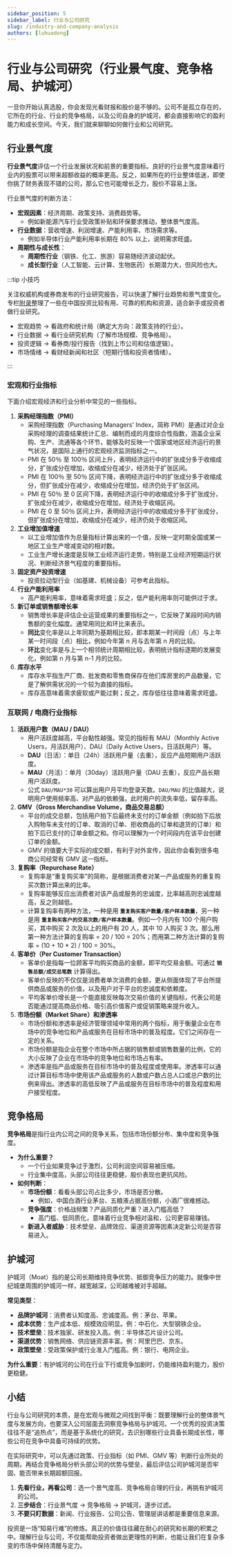 ```yaml
---
sidebar_position: 5
sidebar_label: 行业与公司研究
slug: /industry-and-company-analysis
authors: [luhuadong]
---
```


# 行业与公司研究（行业景气度、竞争格局、护城河）

一旦你开始认真选股，你会发现光看财报和股价是不够的。公司不是孤立存在的，它所在的行业、行业的竞争格局，以及公司自身的护城河，都会直接影响它的盈利能力和成长空间。今天，我们就来聊聊如何做行业和公司研究。



## 行业景气度

**行业景气度**评估一个行业发展状况和前景的重要指标。良好的行业景气度意味着行业内的股票可以带来超额收益的概率更高。反之，如果所在的行业整体低迷，即使你挑了财务表现不错的公司，那么它也可能增长乏力，股价不容易上涨。

行业景气度的判断方法：
- **宏观因素**：经济周期、政策支持、消费趋势等。
  - 例如新能源汽车行业受政策补贴和环保要求推动，整体景气度高。
- **行业数据**：营收增速、利润增速、产能利用率、市场需求等。
  - 例如半导体行业产能利用率长期在 80% 以上，说明需求旺盛。
- **周期性与成长性**：
  - **周期性行业**（钢铁、化工、旅游）容易随经济波动起伏。
  - **成长型行业**（人工智能、云计算、生物医药）长期潜力大，但风险也大。

:::tip 小技巧

关注权威机构或券商发布的行业研究报告，可以快速了解行业趋势和景气度变化。专栏[附录](/stockhunter/appendix-list-of-industry-trend-research-resources)整理了一些在中国投资比较有用、可靠的机构和资源，适合新手或投资者做行业研究。

- 宏观趋势 → 看政府和统计局（确定大方向：政策支持的行业）。
- 行业数据 → 看行业研究机构（了解市场规模、竞争格局）。
- 投资逻辑 → 看券商/投行报告（找到上市公司和估值逻辑）。
- 市场情绪 → 看财经新闻和社区（短期行情和投资者情绪）。

:::



### 宏观和行业指标

下面介绍宏观经济和行业分析中常见的一些指标。

1. **采购经理指数（PMI）**
   - 采购经理指数（Purchasing Managers' Index，简称 PMI）是通过对企业采购经理的调查结果统计汇总、编制而成的月度综合性指数，涵盖企业采购、生产、流通等各个环节，能够及时反映一个国家或地区经济运行的景气状况，是国际上通行的宏观经济监测指标之一。
   - PMI 在 50％ 至 100％ 区间上升，表明经济运行中的扩张成分多于收缩成分，扩张成分在增加，收缩成分在减少，经济处于扩张区间。
   - PMI 在 100％ 至 50％ 区间下降，表明经济运行中的扩张成分多于收缩成分，但扩张成分在减少，收缩成分在增加，经济仍处于扩张区间。
   - PMI 在 50％ 至 0 区间下降，表明经济运行中的收缩成分多于扩张成分，扩张成分在减少，收缩成分在增加，经济处于收缩区间。
   - PMI 在 0 至 50％ 区间上升，表明经济运行中的收缩成分多于扩张成分，但扩张成分在增加，收缩成分在减少，经济仍处于收缩区间。
2. **工业增加值增速**
   - 以工业增加值作为总量指标计算出来的一个值，反映一定时期全国或某一地区工业生产增减变动的相对数。
   - 工业生产增长速度是反映工业经济运行走势，特别是工业经济短期运行状况、判断经济景气程度的重要指标。
3. **固定资产投资增速**
   - 投资拉动型行业（如基建、机械设备）可参考此指标。
4. **行业产能利用率**
   - 高产能利用率，意味着需求旺盛；反之，低产能利用率则可能供过于求。
5. **新订单或销售额增长率**
   - 销售增长率是评估企业运营成果的重要指标之一，它反映了某段时间内销售额的变化幅度。通常用同比和环比来表示。
   - **同比**变化率是以上年同期为基期相比较，即本期某一时间段（点）与上年某一时间段（点）相比，例如今年第 n 月与去年第 n 月的比较。
   - **环比**变化率是与上一个相邻统计周期相比较，表明统计指标逐期的发展变化，例如第 n 月与第 n-1 月的比较。
6. **库存水平**
   - 库存水平指生产厂商、批发商和零售商保存在他们库房里的产品数量，它是了解供需状况的一个较为直接的指标。
   - 库存高意味着需求疲软或产能过剩；反之，库存低往往意味着需求旺盛。



### 互联网 / 电商行业指标

1. **活跃用户数（MAU / DAU）**
   - 用户活跃度越高，平台黏性越强。常见的指标有 MAU（Monthly Active Users，月活跃用户）、DAU（Daily Active Users，日活跃用户）等。
   - **DAU**（日活）：单日（24h）活跃用户量（去重），反应产品短期用户活跃度。
   - **MAU**（月活）：单月（30day）活跃用户量（DAU 去重），反应产品长期用户活跃度。
   - 公式 `DAU/MAU*30` 可以算出用户月平均登录天数。`DAU/MAU` 的比值越大，说明用户使用频率高、对产品的依赖强，此时用户的流失率低，留存率高。
1. **GMV（Gross Merchandise Volume，商品交易总额）**
   - 平台的成交总额，包括用户拍下后最终未支付的订单金额（例如拍下后放入购物车未支付的订单、取消的订单、拒收商品的订单和退货的订单）和拍下后已支付的订单金额之和。你可以理解为一个时间段内在该平台创建订单的金额。
   - GMV 的值要大于实际的成交额，有利于对外宣传，因此你会看到很多电商公司经常有 GMV 这一指标。
4. **复购率（Repurchase Rate）**
   - 复购率是“重复购买率”的简称，是根据消费者对某一产品或服务的重复购买次数计算出来的比率。
   - 复购率能够反应出消费者对该产品或服务的忠诚度，比率越高则忠诚度越高，反之则越低。
   - 计算复购率有两种方法，一种是用 **`重复购买客户数量/客户样本数量`**，另一种是用 **`重复购买客户的交易次数/客户样本数量`**。例如一个月内有 100 个用户购买，其中购买 2 次及以上的用户有 20 人，其中 10 人购买 3 次。那么用第一种方法计算的复购率 = 20 / 100 = 20%；而用第二种方法计算的复购率 = (10 + 10 * 2) / 100 = 30%。
4. **客单价（Per Customer Transaction）**
   - 客单价是指每一位顾客平均购买商品的金额，即平均交易金额。可通过 **`销售总额/成交总笔数`** 计算得出。
   - 客单价反映的不仅仅是消费者单次消费的金额，更从侧面体现了平台所提供商品或服务的价值，以及用户对于平台的忠诚度和依赖度。
   - 平均客单价增长是一个能直接反映每次交易价值的关键指标，代表公司是否能通过提高商品价格、吸引高价值客户或促销策略来提升收入。
5. **市场份额（Market Share）和渗透率**
   - 市场份额和渗透率是经济管理领域中常用的两个指标，用于衡量企业在市场中的竞争地位和产品或服务在目标市场中的普及程度。它们之间存在一定的关系。
   - 市场份额是指企业在整个市场中所占据的销售额或销售数量的比例，它的大小反映了企业在市场中的竞争地位和市场占有率。
   - 渗透率是指产品或服务在目标市场中的普及程度或使用率。渗透率可以通过计算目标市场中使用该产品或服务的人数或户数占总人口或总户数的比例来得出。渗透率的高低反映了产品或服务在目标市场中的普及程度和用户接受程度。



## 竞争格局

**竞争格局**是指行业内公司之间的竞争关系，包括市场份额分布、集中度和竞争强度。

- **为什么重要？**
  - 一个行业如果竞争过于激烈，公司利润空间容易被压缩。
  - 行业集中度高，头部公司往往更稳健，股价表现也更抗风险。
- **如何判断**：
  - **市场份额**：看看头部公司占比多少，市场是否分散。
    - 例如，中国白酒行业茅台、五粮液占据高份额，小酒厂很难撼动。
  - **竞争强度**：价格战频繁？产品同质化严重？进入门槛高低？
    - 高门槛、低同质化，意味着行业竞争相对温和，公司更容易赚钱。
  - **新进入者威胁**：技术壁垒、品牌效应、渠道资源等因素决定新公司是否容易进入。



## 护城河

护城河（Moat）指的是公司长期维持竞争优势、抵御竞争压力的能力。就像中世纪城堡周围的护城河一样，越宽越深，公司越难被对手超越。

**常见类型**：

- **品牌护城河**：消费者认知度高、忠诚度高。例：茅台、苹果。
- **成本优势**：生产成本低、规模效应明显。例：中石化、大型钢铁企业。
- **技术壁垒**：技术独家、研发投入高。例：半导体芯片设计公司。
- **渠道优势**：销售网络、供应链资源丰富。例：阿里巴巴、京东。
- **政策壁垒**：受政策保护或行业准入门槛高。例：银行、电网企业。

**为什么重要**：有护城河的公司在行业下行或竞争加剧时，仍能维持盈利能力，股价更稳健。



## 小结

行业与公司研究的本质，是在宏观与微观之间找到平衡：既要理解行业的整体景气度与发展方向，也要深入公司层面去洞察竞争格局与护城河。一个优秀的投资决策往往不是“追热点”，而是基于系统化的研究，去识别哪些行业具备长期成长性，哪些公司在竞争中具备可持续的优势。

在实际研究中，可以先通过政策、行业指标（如 PMI、GMV 等）判断行业所处的周期，再结合竞争格局分析头部公司的优势与壁垒，最后评估公司护城河是否牢固、能否带来长期超额回报。

1. **先看行业，再看公司**：选一个景气度高、竞争格局合理的行业，再挑有护城河的公司。
2. **三步结合**：行业景气度 → 竞争格局 → 护城河，逐步过滤。
3. **不要只盯数据**：新闻、行业报告、公司公告、管理层讲话都是重要信息来源。

投资是一场“知易行难”的修炼。真正的价值往往藏在耐心的研究和长期的积累之中。理解行业与公司，不仅能帮助投资者做出更理性的判断，也能让我们在复杂多变的市场中保持清醒与定力。
